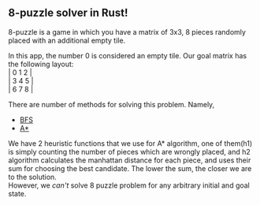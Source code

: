 ## 8-puzzle solver in Rust!
8-puzzle is a game in which you have a matrix of 3x3, 8 pieces randomly placed with an additional empty tile.

In this app, the number 0 is considered an empty tile.
Our goal matrix has the following layout:  
| 0 1 2 |  
| 3 4 5 |  
| 6 7 8 |

There are number of methods for solving this problem. Namely,
* [BFS](https://en.wikipedia.org/wiki/Breadth-first_search)
* [A*](https://en.wikipedia.org/wiki/A*_search_algorithm)  

We have 2 heuristic functions that we use for A* algorithm, one of them(h1) is simply counting the number of pieces which are wrongly placed, and h2 algorithm calculates the manhattan distance for each piece, and uses their sum for choosing the best candidate. The lower the sum, the closer we are to the solution.  
However, we _can't_ solve 8 puzzle problem for any arbitrary initial and goal state.

